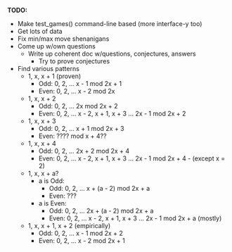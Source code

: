 **TODO:**
- Make test_games() command-line based (more interface-y too)
- Get lots of data
- Fix min/max move shenanigans
- Come up w/own questions
  - Write up coherent doc w/questions, conjectures, answers
    - Try to prove conjectures
- Find various patterns
  - 1, x, x + 1 (proven)
    - Odd:  0, 2, ... x - 1 mod 2x + 1
    - Even: 0, 2, ... x - 2 mod 2x
  - 1, x, x + 2
    - Odd:  0, 2, ... 2x mod 2x + 2
    - Even: 0, 2, ... x - 2, x + 1, x + 3 ... 2x - 1 mod 2x + 2
  - 1, x, x + 3
    - Odd:  0, 2, ... x + 1 mod 2x + 3
    - Even: ???? mod x + 4??
  - 1, x, x + 4
    - Odd:  0, 2, ... 2x + 2 mod 2x + 4
    - Even: 0, 2, ... x - 2, x + 1, x + 3 ... 2x - 1 mod 2x + 4 - (except x = 2)
  - 1, x, x + a?
    - a is Odd:
      - Odd:  0, 2, ... x + (a - 2) mod 2x + a
      - Even: ??? 
    - a is Even:
      - Odd:  0, 2, ... 2x + (a - 2) mod 2x + a
      - Even: 0, 2, ... x - 2, x + 1, x + 3 ... 2x - 1 mod 2x + a (mostly)  
  - 1, x, x + 1, x + 2 (empirically)
    - Odd:  0, 2, ... x - 1 mod 2x + 2
    - Even: 0, 2, ... x - 2 mod 2x + 1
